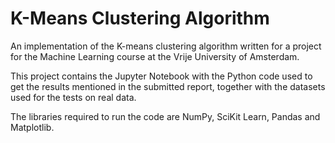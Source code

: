 # K-Means Clustering Algorithm
An implementation of the K-means clustering algorithm written for a project for the Machine Learning course at the Vrije University of Amsterdam.

This project contains the Jupyter Notebook with the Python code used to get the results mentioned in the submitted report, together with the datasets used for the tests on real data.

The libraries required to run the code are NumPy, SciKit Learn, Pandas and Matplotlib.

